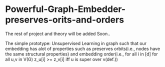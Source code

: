 # Powerful-Graph-Embedder-preserves-orits-and-orders
The rest of project and theory will be added Soon..


The simple prototype: Unsupervised Learning in graph such that our embedding has alot of properties such as preserves orbits(i.e., nodes have the same structural properties) and 
embedding order(i.e., for all i in [d] for all u,v in V(G) z_u[i] >= z_v[i] iff u is super over v(def.))
